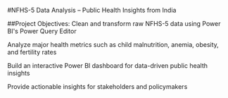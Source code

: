 #NFHS-5 Data Analysis – Public Health Insights from India

##Project Objectives:
Clean and transform raw NFHS-5 data using Power BI's Power Query Editor

Analyze major health metrics such as child malnutrition, anemia, obesity, and fertility rates

Build an interactive Power BI dashboard for data-driven public health insights

Provide actionable insights for stakeholders and policymakers

